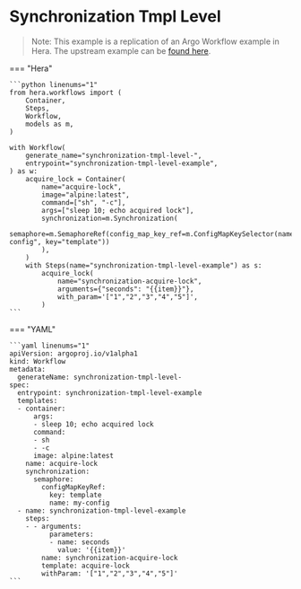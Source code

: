 # Synchronization Tmpl Level

> Note: This example is a replication of an Argo Workflow example in Hera. The upstream example can be [found here](https://github.com/argoproj/argo-workflows/blob/master/examples/synchronization-tmpl-level.yaml).




=== "Hera"

    ```python linenums="1"
    from hera.workflows import (
        Container,
        Steps,
        Workflow,
        models as m,
    )

    with Workflow(
        generate_name="synchronization-tmpl-level-",
        entrypoint="synchronization-tmpl-level-example",
    ) as w:
        acquire_lock = Container(
            name="acquire-lock",
            image="alpine:latest",
            command=["sh", "-c"],
            args=["sleep 10; echo acquired lock"],
            synchronization=m.Synchronization(
                semaphore=m.SemaphoreRef(config_map_key_ref=m.ConfigMapKeySelector(name="my-config", key="template"))
            ),
        )
        with Steps(name="synchronization-tmpl-level-example") as s:
            acquire_lock(
                name="synchronization-acquire-lock",
                arguments={"seconds": "{{item}}"},
                with_param='["1","2","3","4","5"]',
            )
    ```

=== "YAML"

    ```yaml linenums="1"
    apiVersion: argoproj.io/v1alpha1
    kind: Workflow
    metadata:
      generateName: synchronization-tmpl-level-
    spec:
      entrypoint: synchronization-tmpl-level-example
      templates:
      - container:
          args:
          - sleep 10; echo acquired lock
          command:
          - sh
          - -c
          image: alpine:latest
        name: acquire-lock
        synchronization:
          semaphore:
            configMapKeyRef:
              key: template
              name: my-config
      - name: synchronization-tmpl-level-example
        steps:
        - - arguments:
              parameters:
              - name: seconds
                value: '{{item}}'
            name: synchronization-acquire-lock
            template: acquire-lock
            withParam: '["1","2","3","4","5"]'
    ```

